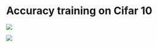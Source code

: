 # Accuracy training on Cifar 10

![](https://i.imgur.com/Ig7Ibm9.png)

![](https://i.imgur.com/8Z61AIJ.png)
